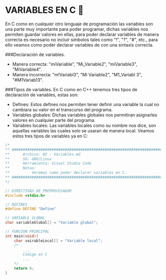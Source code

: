 # VARIABLES EN C :croissant:
En C como en cualquier otro lenguaje de programación las variables son una parte muy importante para poder programar, dichas variables nos permiten guardar
valores en ellas, para poder declarar variables de manera correcta es necesario no incluir simbolos tales como "!", "?", "#", etc., para ello veamos como
poder declarar variables de con una sintaxis correcta.

###Declaración de variables.
- Manera correcta: "miVariable", "Mi_Variable2", "miVariable3", "MiVariable4".
- Manera incorrecta: "m!Variabl3", "Mi Variable2", "M1_Variabl 3", "#M1Variab13".

###Tipos de variables.
En C como en C++ tenemos tres tipos de declaración de variables, estas son:
- Defines: Estos defines nos permiten tener definir una variable la cual no cambiara su valor en el transcurso del programa.
- Variables globales: Dichas variables globales nos permitiran asignarles valores en cualquier parte del programa.
- Variables locales: Las variables locales como su nombre nos dice, son aquellas variables las cuales solo se usaran de manera local.
Veamos estos tres tipos de variables ya en C:
```C
/*
** #########################################################################################
**      Archivo: 02 - Variables.md
**      SO: GNU/Linux
**      Herramienta: Visual Studio Code
**      Notas:
**          Veremos como poder declarar variables en C.
** #########################################################################################
*/

// DIRECTIVAS DE PREPROCESADOR
#include <stdio.h>

// DEFINES
#define DEFINE "Define"

// VARIABLE GLOBAL
char variableGlobal[] = "Variable global";

// FUNCION PRINCIPAL
int main(void){
    char vairableLocal[] = "Variable local";
    /*
        ...
        Código en C
        ...
    */
    return 0;
}
```
